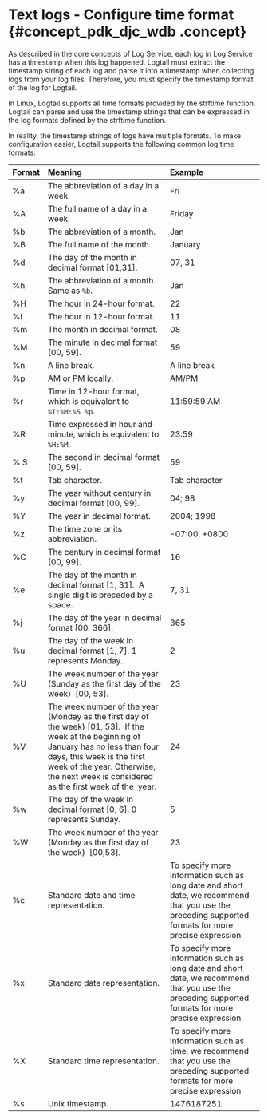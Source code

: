 # Text logs - Configure time format {#concept_pdk_djc_wdb .concept}

As described in the core concepts of Log Service, each log in Log Service has a timestamp when this log happened. Logtail must extract the timestamp string of each log and parse it into a timestamp when collecting logs from your log files. Therefore, you must specify the timestamp format of the log for Logtail. 

In Linux, Logtail supports all time formats provided by the strftime function. Logtail can parse and use the timestamp strings that can be expressed in the log formats defined by the strftime function.

In reality, the timestamp strings of logs have multiple formats. To make configuration easier, Logtail supports the following common log time formats.

|Format|Meaning|Example |
|:-----|:------|:-------|
|%a|The abbreviation of a day in a week.|Fri|
|%A|The full name of a day in a week. |Friday|
|%b|The abbreviation of a month. |Jan|
|%B|The full name of the month.|January|
|%d|The day of the month in decimal format \[01,31\].|07, 31|
|%h|The abbreviation of a month. Same as `%b`.|Jan|
|%H|The hour in 24-hour format. |22|
|%I|The hour in 12-hour format. |11|
|%m|The month in decimal format. |08|
|%M|The minute in decimal format \[00, 59\].|59|
|%n|A line break. |A line break|
|%p|AM or PM locally. |AM/PM|
|%r|Time in 12-hour format, which is equivalent to `%I:%M:%S %p`. |11:59:59 AM|
|%R|Time expressed in hour and minute, which is equivalent to `%H:%M`.|23:59|
|% S|The second in decimal format \[00, 59\].|59|
|%t|Tab character.|Tab character|
|%y|The year without century in decimal format \[00, 99\].|04; 98|
|%Y|The year in decimal format. |2004; 1998|
|%z|The time zone or its abbreviation.|-07:00, +0800|
|%C|The century in decimal format \[00, 99\].|16|
|%e|The day of the month in decimal format \[1, 31\].  A single digit is preceded by a space.|7, 31|
|%j|The day of the year in decimal format \[00, 366\].|365|
|%u|The day of the week in decimal format \[1, 7\]. 1 represents Monday.|2|
|%U|The week number of the year \(Sunday as the first day of the week\)  \[00, 53\].|23|
|%V|The week number of the year \(Monday as the first day of the week\) \[01, 53\].  If the week at the beginning of January has no less than four days, this week is the first week of the year. Otherwise, the next week is considered as the first week of the  year.|24|
|%w|The day of the week in decimal format \[0, 6\]. 0 represents Sunday. |5|
|%W|The week number of the year \(Monday as the first day of the week\)  \[00,53\].|23|
|%c|Standard date and time representation.|To specify more information such as long date and short date, we recommend that you use the preceding supported formats for more precise expression.|
|%x|Standard date representation.|To specify more information such as long date and short date, we recommend that you use the preceding supported formats for more precise expression.|
|%X|Standard time representation.|To specify more information such as time, we recommend that you use the preceding supported formats for more precise expression.|
|%s|Unix timestamp.|1476187251|

